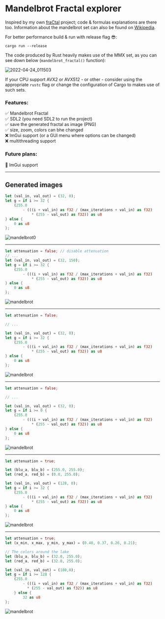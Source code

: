 # Mandelbrot Fractal explorer

Inspired by my own [fraCtal](https://github.com/DispatchCode/fraCtal) project; code & formulas explanations are there too.
Information about the mandelbrot set can also be found on [Wikipedia](https://en.wikipedia.org/wiki/Mandelbrot_set).

For better performance build & run with release flag 😎:

```
cargo run --release
```
The code produced by Rust heavily makes use of the MMX set, as you can see down below (`mandelbrot_fractal()` function):

![2022-04-24_011503](https://user-images.githubusercontent.com/4256708/164949367-02cce677-968e-4012-b3b0-ad4f4360bd83.png)

If your CPU support AVX2 or AVX512 - or other - consider using the appropriate `rustc` flag or change the configuration of Cargo to makes use of such sets.

### Features:
✅ Mandelbrot Fractal <br>
✅ SDL2 (you need SDL2 to run the project) <br>
✅ save the generated fractal as image (PNG) <br>
✅ size, zoom, colors can bhe changed <br>
❌ ImGui support (or a GUI menu where options can be changed) <br>
❌ multithreading support

### Future plans:
🎯 ImGui support <br>

---
## Generated images

```Rust
let (val_in, val_out) = (32, 0);
let g = if i >= 32 {
    (255.0
        - (((i + val_in) as f32 / (max_iterations + val_in) as f32)
            * (255 - val_out) as f32)) as u8
} else {
    0 as u8
};
```

![mandelbrot0](https://user-images.githubusercontent.com/4256708/164943526-16890613-b342-43c4-9453-102be268403b.png)

---

```Rust
let attenuation = false; // disable attenuation
// ...
let (val_in, val_out) = (32, 150);
let g = if i >= 32 {
    (255.0
        - (((i + val_in) as f32 / (max_iterations + val_in) as f32)
            * (255 - val_out) as f32)) as u8
} else {
    0 as u8
};
```
![mandelbrot](https://user-images.githubusercontent.com/4256708/164946372-5da42f27-840b-4196-8d3f-8d4e501fcd8c.png)

---

```Rust
let attenuation = false;

// ...

let (val_in, val_out) = (32, 0);
let g = if i >= 32 {
    (255.0
        - (((i + val_in) as f32 / (max_iterations + val_in) as f32)
            * (255 - val_out) as f32)) as u8
} else {
    0 as u8
};
```
![mandelbrot](https://user-images.githubusercontent.com/4256708/164946435-5a032e9c-258c-49fe-9269-cf138484aeec.png)

---

```Rust
let attenuation = false;

// ...

let (val_in, val_out) = (32, 0);
let g = if i >= 0 {
    (255.0
        - (((i + val_in) as f32 / (max_iterations + val_in) as f32)
            * (255 - val_out) as f32)) as u8
} else {
    0 as u8
};
```

![mandelbrot](https://user-images.githubusercontent.com/4256708/164946477-f2c95510-e42e-4755-8caa-b10c4554b613.png)

---
```Rust
let attenuation = true;

let (blu_a, blu_b) = (255.0, 255.0);
let (red_a, red_b) = (0.0, 255.0);

let (val_in, val_out) = (128, 0);
let g = if i >= 32 {
    (255.0
        - (((i + val_in) as f32 / (max_iterations + val_in) as f32)
            * (255 - val_out) as f32)) as u8
} else {
    0 as u8
};
```

![mandelbrot](https://user-images.githubusercontent.com/4256708/164946619-e0fe9141-23ee-4b8c-bf0c-7d3e85248396.png)

---
```Rust
let attenuation = true;
let (x_min, x_max, y_min, y_max) = (0.40, 0.37, 0.26, 0.21);

// The colors around the lake
let (blu_a, blu_b) = (32.0, 255.0);
let (red_a, red_b) = (32.0, 255.0);

let (val_in, val_out) = (180,0);
let g = if i >= 128 {
    (255.0
        - (((i + val_in) as f32 / (max_iterations + val_in) as f32)
          * (255 - val_out) as f32)) as u8
    } else {
        32 as u8
};
```

![mandelbrot](https://user-images.githubusercontent.com/4256708/164948369-3117a0e7-f6c3-4789-8064-c29917ec3b3c.png)